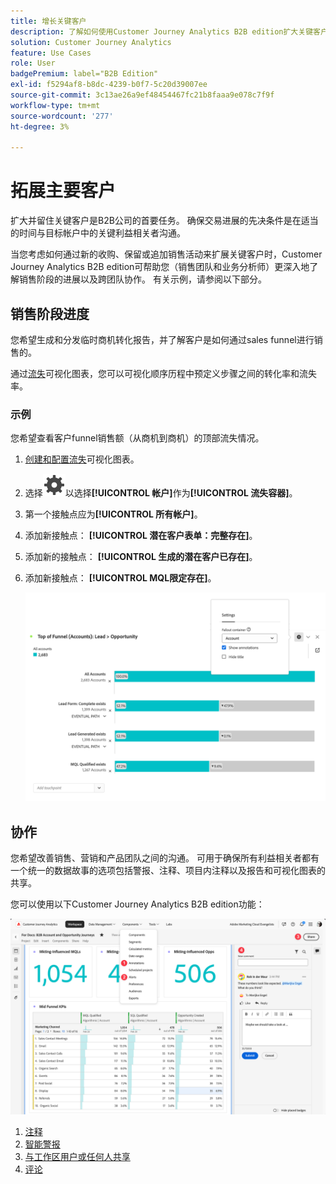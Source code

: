 ```yaml
---
title: 增长关键客户
description: 了解如何使用Customer Journey Analytics B2B edition扩大关键客户。
solution: Customer Journey Analytics
feature: Use Cases
role: User
badgePremium: label="B2B Edition"
exl-id: f5294af8-b8dc-4239-b0f7-5c20d39007ee
source-git-commit: 3c13ae26a9ef48454467fc21b8faaa9e078c7f9f
workflow-type: tm+mt
source-wordcount: '277'
ht-degree: 3%

---
```


# 拓展主要客户

扩大并留住关键客户是B2B公司的首要任务。 确保交易进展的先决条件是在适当的时间与目标帐户中的关键利益相关者沟通。

当您考虑如何通过新的收购、保留或追加销售活动来扩展关键客户时，Customer Journey Analytics B2B edition可帮助您（销售团队和业务分析师）更深入地了解销售阶段的进展以及跨团队协作。 有关示例，请参阅以下部分。

## 销售阶段进度

您希望生成和分发临时商机转化报告，并了解客户是如何通过sales funnel进行销售的。

通过[流失](/help/analysis-workspace/visualizations/fallout/fallout-flow.md)可视化图表，您可以可视化顺序历程中预定义步骤之间的转化率和流失率。

### 示例

您希望查看客户funnel销售额（从商机到商机）的顶部流失情况。

1. [创建和配置流失](/help/analysis-workspace/visualizations/fallout/configuring-fallout.md)可视化图表。
1. 选择![设置](/help/assets/icons/Setting.svg)以选择&#x200B;**[!UICONTROL 帐户]**&#x200B;作为&#x200B;**[!UICONTROL 流失容器]**。
1. 第一个接触点应为&#x200B;**[!UICONTROL 所有帐户]**。
1. 添加新接触点： **[!UICONTROL 潜在客户表单：完整存在]**。
1. 添加新的接触点： **[!UICONTROL 生成的潜在客户已存在]**。
1. 添加新接触点： **[!UICONTROL MQL限定存在]**。

   ![B2B — 增长关键客户 — 销售阶段进度 — 流失](assets/b2b-uc-grow-key-accounts-fallout.png)


## 协作

您希望改善销售、营销和产品团队之间的沟通。 可用于确保所有利益相关者都有一个统一的数据故事的选项包括警报、注释、项目内注释以及报告和可视化图表的共享。

您可以使用以下Customer Journey Analytics B2B edition功能：

![B2B用例 — 增加关键帐户 — 协作 — 共享](assets/b2b-uc-grow-key-accounts-share.png)

1. [注释](/help/components/annotations/overview.md)
1. [智能警报](/help/components/c-intelligent-alerts/intelligent-alerts.md)
1. [与工作区用户或任何人共享](/help/analysis-workspace/curate-share/share-projects.md)
1. [评论](/help/analysis-workspace/build-workspace-project/comment-projects.md)
